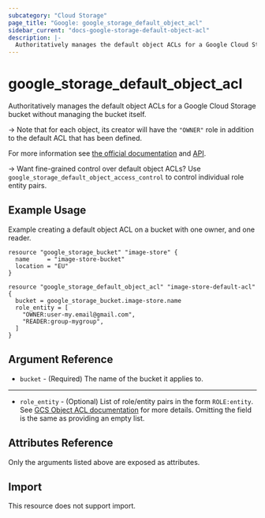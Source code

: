 ```yaml
---
subcategory: "Cloud Storage"
page_title: "Google: google_storage_default_object_acl"
sidebar_current: "docs-google-storage-default-object-acl"
description: |-
  Authoritatively manages the default object ACLs for a Google Cloud Storage bucket
---
```


# google\_storage\_default\_object\_acl

Authoritatively manages the default object ACLs for a Google Cloud Storage bucket
without managing the bucket itself.

-> Note that for each object, its creator will have the `"OWNER"` role in addition
to the default ACL that has been defined.

For more information see
[the official documentation](https://cloud.google.com/storage/docs/access-control/lists) 
and 
[API](https://cloud.google.com/storage/docs/json_api/v1/defaultObjectAccessControls).

-> Want fine-grained control over default object ACLs? Use `google_storage_default_object_access_control`
to control individual role entity pairs.

## Example Usage

Example creating a default object ACL on a bucket with one owner, and one reader.

```hcl
resource "google_storage_bucket" "image-store" {
  name     = "image-store-bucket"
  location = "EU"
}

resource "google_storage_default_object_acl" "image-store-default-acl" {
  bucket = google_storage_bucket.image-store.name
  role_entity = [
    "OWNER:user-my.email@gmail.com",
    "READER:group-mygroup",
  ]
}
```

## Argument Reference

* `bucket` - (Required) The name of the bucket it applies to.

---

* `role_entity` - (Optional) List of role/entity pairs in the form `ROLE:entity`.
See [GCS Object ACL documentation](https://cloud.google.com/storage/docs/json_api/v1/objectAccessControls) for more details.
Omitting the field is the same as providing an empty list.

## Attributes Reference

Only the arguments listed above are exposed as attributes.

## Import

This resource does not support import.
